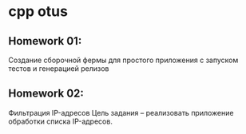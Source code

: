 # cpp otus

## Homework 01:
Cоздание сборочной фермы для простого приложения c запуском тестов и генерацией релизов


## Homework 02:
Фильтрация IP-адресов Цель задания – реализовать приложение обработки списка IP-адресов.